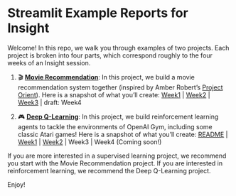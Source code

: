 # Streamlit Example Reports for Insight
Welcome! In this repo, we walk you through examples of two projects.
Each project is broken into four parts, which correspond roughly to the four
weeks of an Insight session.

1. 🎬 **[Movie Recommendation](https://github.com/streamlit/streamlit-examples/tree/master/movie_recs)**:
In this project, we build a movie recommendation system together (inspired by Amber Robert’s
[Project Orient](https://github.com/AstronomerAmber/Project-Orient)).
Here is a snapshot of what you’ll create:
[Week1](http://share.streamlit.io/0.23.0-2EMF1/index.html?id=F5rVwqPj43bt4bbdLnPua5)
| [Week2](http://share.streamlit.io/0.23.0-2EMF1/index.html?id=SvTxtEZSStSez99zVXQwwY)
| [Week3](http://share.streamlit.io/0.23.0-2EMF1/index.html?id=8hMSF5ZV3Wmbg5sA3UH3gW)
| draft: Week4

2. 🎮 **[Deep Q-Learning](https://github.com/streamlit/streamlit-examples/tree/master/deep_q_learning)**: In this project, we build reinforcement learning agents to tackle the environments of OpenAI Gym, including some classic Atari games! Here is a snapshot of what you’ll create: [README](http://share.streamlit.io/0.23.0-2CETv/index.html?id=Mz9y9S9wgwU9DJBstrfEYx) | [Week1](http://share.streamlit.io/0.23.0-2CETv/index.html?id=5otPXhkjRTnQKWUVuwny3V) | [Week2](http://share.streamlit.io/0.23.0-2CETv/index.html?id=XyV3tEWEZQjfcZUp6k9gvJ) | Week3 | Week4 (Coming soon!)

If you are more interested in a supervised learning project, we recommend you start with the Movie Recommendation project.
If you are interested in reinforcement learning, we recommend the Deep Q-Learning project.

Enjoy!
